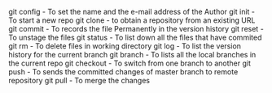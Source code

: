 git config - To set the name and the e-mail address of the Author 
git init - To start a new repo
git clone - to obtain a repository from an existing URL
git commit - To records the file Permanently in the version history
git reset - To unstage the files
git status - To list down all the files that have commited
git rm - To delete files in working directory
git log - To list the version history for the current branch
git branch - To  lists all the local branches in the current repo
git checkout - To switch from one branch to another
git push - To sends the committed changes of master branch to remote repository
git pull - To merge the changes 